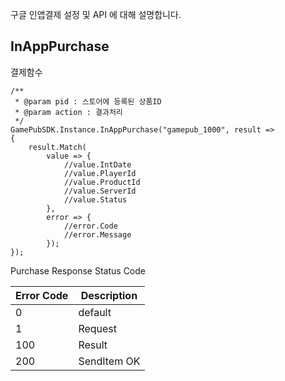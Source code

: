 구글 인앱결제 설정 및 API 에 대해 설명합니다.



## InAppPurchase



결제함수

```
/**
 * @param pid : 스토어에 등록된 상품ID
 * @param action : 결과처리
 */
GamePubSDK.Instance.InAppPurchase("gamepub_1000", result =>
{
    result.Match(
        value => {
            //value.IntDate
            //value.PlayerId
            //value.ProductId
            //value.ServerId
            //value.Status
        },
        error => {
            //error.Code
            //error.Message
        });
});
```



Purchase Response Status Code

| Error Code | Description |
| ---------- | ----------- |
| 0          | default     |
| 1          | Request     |
| 100        | Result      |
| 200        | SendItem OK |

